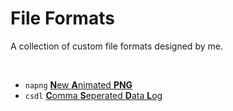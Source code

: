 # File Formats
A collection of custom file formats designed by me.

<br>

* `napng` [**N**ew **A**nimated **PNG**](napng)
* `csdl` [**C**omma **S**eperated **D**ata **L**og](csdl)
